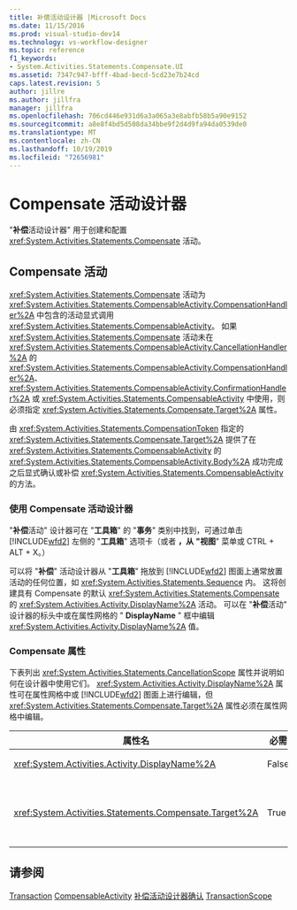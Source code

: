 ```yaml
---
title: 补偿活动设计器 |Microsoft Docs
ms.date: 11/15/2016
ms.prod: visual-studio-dev14
ms.technology: vs-workflow-designer
ms.topic: reference
f1_keywords:
- System.Activities.Statements.Compensate.UI
ms.assetid: 7347c947-bfff-4bad-becd-5cd23e7b24cd
caps.latest.revision: 5
author: jillre
ms.author: jillfra
manager: jillfra
ms.openlocfilehash: 706cd446e931d6a3a065a3e8abfb58b5a90e9152
ms.sourcegitcommit: a8e8f4bd5d508da34bbe9f2d4d9fa94da0539de0
ms.translationtype: MT
ms.contentlocale: zh-CN
ms.lasthandoff: 10/19/2019
ms.locfileid: "72656981"
---
```

# <a name="compensate-activity-designer"></a>Compensate 活动设计器
"**补偿**活动设计器" 用于创建和配置 <xref:System.Activities.Statements.Compensate> 活动。

## <a name="the-compensate-activity"></a>Compensate 活动
 <xref:System.Activities.Statements.Compensate> 活动为 <xref:System.Activities.Statements.CompensableActivity.CompensationHandler%2A> 中包含的活动显式调用 <xref:System.Activities.Statements.CompensableActivity>。 如果 <xref:System.Activities.Statements.Compensate> 活动未在 <xref:System.Activities.Statements.CompensableActivity.CancellationHandler%2A> 的 <xref:System.Activities.Statements.CompensableActivity.CompensationHandler%2A>、<xref:System.Activities.Statements.CompensableActivity.ConfirmationHandler%2A> 或 <xref:System.Activities.Statements.CompensableActivity> 中使用，则必须指定 <xref:System.Activities.Statements.Compensate.Target%2A> 属性。

 由 <xref:System.Activities.Statements.CompensationToken> 指定的 <xref:System.Activities.Statements.Compensate.Target%2A> 提供了在 <xref:System.Activities.Statements.CompensableActivity> 的 <xref:System.Activities.Statements.CompensableActivity.Body%2A> 成功完成之后显式确认或补偿 <xref:System.Activities.Statements.CompensableActivity> 的方法。

### <a name="using-the-compensate-activity-designer"></a>使用 Compensate 活动设计器
 "**补偿**活动" 设计器可在 "**工具箱**" 的 "**事务**" 类别中找到，可通过单击 [!INCLUDE[wfd2](../includes/wfd2-md.md)] 左侧的 "**工具箱**" 选项卡（或者 **，从** **"视图**" 菜单或 CTRL + ALT + X。）

 可以将 "**补偿**" 活动设计器从 "**工具箱**" 拖放到 [!INCLUDE[wfd2](../includes/wfd2-md.md)] 图面上通常放置活动的任何位置，如 <xref:System.Activities.Statements.Sequence> 内。 这将创建具有 Compensate 的默认 <xref:System.Activities.Statements.Compensate> 的 <xref:System.Activities.Activity.DisplayName%2A> 活动。 可以在 "**补偿**活动" 设计器的标头中或在属性网格的 " **DisplayName** " 框中编辑 <xref:System.Activities.Activity.DisplayName%2A> 值。

### <a name="the-compensate-properties"></a>Compensate 属性
 下表列出 <xref:System.Activities.Statements.CancellationScope> 属性并说明如何在设计器中使用它们。 <xref:System.Activities.Activity.DisplayName%2A> 属性可在属性网格中或 [!INCLUDE[wfd2](../includes/wfd2-md.md)] 图面上进行编辑，但 <xref:System.Activities.Statements.Compensate.Target%2A> 属性必须在属性网格中编辑。

|属性名|必需|用法|
|-------------------|--------------|-----------|
|<xref:System.Activities.Activity.DisplayName%2A>|False|指定 <xref:System.Activities.Statements.Compensate> 活动的可选友好名称。 默认值为 Compensate。|
|<xref:System.Activities.Statements.Compensate.Target%2A>|True|指定 <xref:System.Activities.InArgument%601>，它包含此 <xref:System.Activities.Statements.CompensationToken> 活动的 <xref:System.Activities.Statements.Compensate>。|

## <a name="see-also"></a>请参阅
 [Transaction](../workflow-designer/transaction-activity-designers.md) [CompensableActivity](../workflow-designer/compensableactivity-activity-designer.md) [补偿活动设计器](../workflow-designer/compensate-activity-designer.md)[确认](../workflow-designer/confirm-activity-designer.md) [TransactionScope](../workflow-designer/transactionscope-activity-designer.md)